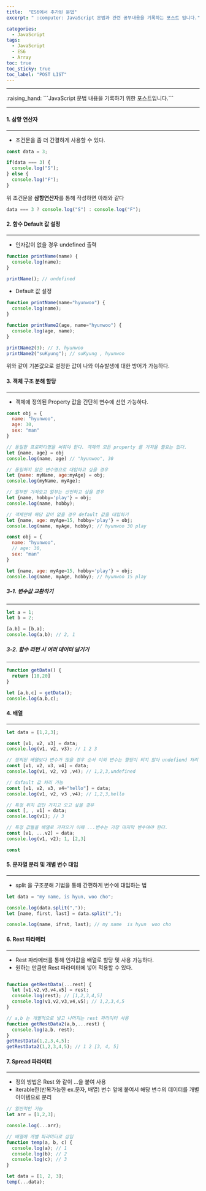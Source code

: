 ```yaml
---
title:  "ES6에서 추가된 문법"
excerpt: " :computer: JavaScript 문법과 관련 공부내용을 기록하는 포스트 입니다."

categories:
  - JavaScript
tags:
  - JavaScript
  - ES6
  - Array
toc: true
toc_sticky: true
toc_label: "POST LIST"
---
```



<hr>
:raising_hand:  ```JavaScript 문법 내용을 기록하기 위한 포스트입니다.```
<hr>

#### 1. 삼항 연산자
***

* 조건문을 좀 더 간결하게 사용할 수 있다.

```js
const data = 3;

if(data === 3) {
  console.log("S");
} else {
  console.log("F");
}

```
위 조건문을 **삼항연산자**를 통해 작성하면 아래와 같다

```js
data === 3 ? console.log("S") : console.log("F");
```

#### 2. 함수 Default 값 설정
***

* 인자값이 없을 경우 undefined 출력
```js
function printName(name) {
  console.log(name);
}

printName(); // undefined
```

* Default 값 설정

```js
function printName(name="hyunwoo") {
  console.log(name);
}

function printName2(age, name="hyunwoo") {
  console.log(age, name);
}

printName2(3); // 3, hyunwoo
printName2("suKyung"); // suKyung , hyunwoo
```
위와 같이 기본값으로 설정한 값이 나와 이슈발생에 대한 방어가 가능하다.

#### 3. 객체 구조 분해 할당
***

* 객체에 정의된 Property 값을 간단히 변수에 선언 가능하다.

```js
const obj = {
  name: "hyunwoo",
  age: 30,
  sex: "man"
}

// 동일한 프로퍼티명을 써줘야 한다. 객체의 모든 property 를 가져올 필요는 없다.
let {name, age} = obj 
console.log(name, age) // "hyunwoo", 30

// 동일하지 않은 변수명으로 대입하고 싶을 경우
let {name: myName, age:myAge} = obj;
console.log(myName, myAge);

// 일부만 가져오고 일부는 선언하고 싶을 경우
let {name, hobby='play'} = obj;
console.log(name, hobby);

// 객체안에 해당 값이 없을 경우 default 값을 대입하기
let {name, age: myAge=15, hobby='play'} = obj;
console.log(name, myAge, hobby); // hyunwoo 30 play

const obj = {
  name: "hyunwoo",
  // age: 30,
  sex: "man"
}

let {name, age: myAge=15, hobby='play'} = obj;
console.log(name, myAge, hobby); // hyunwoo 15 play
```

##### 3-1. 변수값 교환하기
***

```js
let a = 1;
let b = 2;

[a,b] = [b,a];
console.log(a,b); // 2, 1
```

##### 3-2. 함수 리턴 시 여러 데이터 넘기기
***

```js
function getData() {
  return [10,20]
}

let [a,b,c] = getData();
console.log(a,b,c);

```

#### 4. 배열
***

```js
let data = [1,2,3];

const [v1, v2, v3] = data;
console.log(v1, v2, v3); // 1 2 3

// 정의된 배열보다 변수가 많을 경우 순서 이외 변수는 할당이 되지 않아 undefiend 처리
const [v1, v2, v3, v4] = data;
console.log(v1, v2, v3 ,v4); // 1,2,3,undefined

// dafault 값 처리 가능
const [v1, v2, v3, v4="hello"] = data;
console.log(v1, v2, v3 ,v4); // 1,2,3,hello

// 특정 위치 값만 가지고 오고 싶을 경우
const [, , v1] = data;
console.log(v1); // 3

// 특정 값들을 배열로 가져오기 이때 ...변수는 가장 마지막 변수여야 한다.
const [v1, ...v2] = data;
console.log(v1, v2); 1, [2,3]

const
```

#### 5. 문자열 분리 및 개별 변수 대입
***

* split 을 구조분해 기법을 통해 간편하게 변수에 대입하는 법

```js
let data = "my name, is hyun, woo cho";

console.log(data.split(","));
let [name, first, last] = data.split(",");

console.log(name, ifrst, last); // my name  is hyun  woo cho 

```

#### 6. Rest 파라메터
***

* Rest 파라메터를 통해 인자값을 배열로 할당 및 사용 가능하다.
* 원하는 만큼만 Rest 파라미터에 넣어 적용할 수 있다.
```js

function getRestData(...rest) {
  let [v1,v2,v3,v4,v5] = rest;
  console.log(rest); // [1,2,3,4,5]
  console.log(v1,v2,v3,v4,v5); // 1,2,3,4,5
}

// a,b 는 개별적으로 넣고 나머지는 rest 파라미터 사용
function getRestData2(a,b,...rest) {
  console.log(a,b, rest);
}
getRestData(1,2,3,4,5); 
getRestData2(1,2,3,4,5); // 1 2 [3, 4, 5]


```


#### 7. Spread 파라미터
***

* 정의 방법은 Rest 와 같이 ...을 붙여 사용
* iterable한(반복가능한 ex.문자, 배열) 변수 앞에 붙여서 해당 변수의 데이터를 개별 아이템으로 분리

```js
// 일반적인 기능
let arr = [1,2,3];

console.log(...arr);

// 배열에 개별 파라미터로 삽입
function temp(a, b, c) {
  console.log(a); // 1
  console.log(b); // 2
  console.log(c); // 3
}

let data = [1, 2, 3];
temp(...data);

```